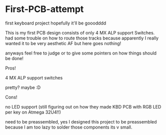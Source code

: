 # First-PCB-attempt
first keyboard project hopefully it'll be gooodddd

This is my first PCB design consists of only 4 MX ALP support Switches.
had some trouble on how to route those tracks because apparently I really wanted it to be very aesthetic AF 
but here goes nothing!

anyways feel free to judge or to give some pointers on how things should be done!

Pros!

4 MX ALP support switches

pretty? maybe :D

Cons!

no LED support (still figuring out on how they made KBD PCB with RGB LED per key on Atmega 32U4!!)

need to be preassembled, yes I designed this project to be preassembled because I am too lazy to solder those components its v small.

